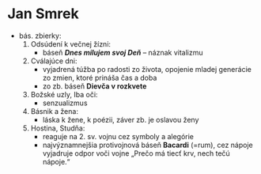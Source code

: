 # Jan Smrek
- bás. zbierky: 
	1. Odsúdení k večnej žízni:
		- báseň ***Dnes milujem svoj Deň*** – náznak vitalizmu   
	2. Cválajúce dni:
		- vyjadrená túžba po radosti zo života, opojenie mladej generácie zo zmien, ktoré prináša čas a doba
		- zo zb. báseň **Dievča v rozkvete**
	3. Božské uzly, Iba oči:
		- senzualizmus
	4. Básnik a žena:
		- láska k žene, k poézii, záver zb. je oslavou ženy
	5. Hostina, Studňa:
		- reaguje na 2. sv. vojnu cez symboly a alegórie
		- najvýznamnejšia protivojnová báseň **Bacardi** (=rum), cez nápoje vyjadruje odpor voči vojne  „Prečo má tiecť krv, nech tečú nápoje.“  